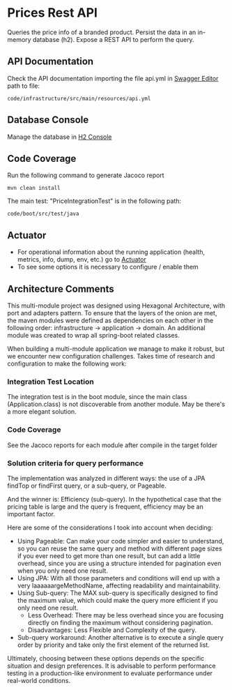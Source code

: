 # Prices Rest API
Queries the price info of a branded product.
Persist the data in an in-memory database (h2).
Expose a REST API to perform the query.

## API Documentation
Check the API documentation importing the file api.yml in [Swagger Editor](https://editor.swagger.io/)
path to file:
```
code/infrastructure/src/main/resources/api.yml
```

## Database Console
Manage the database in [H2 Console](http://localhost:8080/h2-console)

## Code Coverage
Run the following command to generate Jacoco report
```
mvn clean install
```

The main test: "PriceIntegrationTest" is in the following path:
```
code/boot/src/test/java
```

## Actuator
- For operational information about the running application
  (health, metrics, info, dump, env, etc.) go to [Actuator](http://localhost:8080/actuator)
- To see some options it is necessary to configure / enable them

## Architecture Comments
This multi-module project was designed using Hexagonal Architecture, with port and adapters pattern.
To ensure that the layers of the onion are met, the maven modules were defined as dependencies on each other in the 
following order: infrastructure -> application -> domain.
An additional module was created to wrap all spring-boot related classes.

When building a multi-module application we manage to make it robust, but we encounter new configuration challenges.
Takes time of research and configuration to make the following work:

### Integration Test Location
The integration test is in the boot module, since the main class (Application.class) is not discoverable from another module.
May be there's a more elegant solution.

### Code Coverage
See the Jacoco reports for each module after compile in the target folder

### Solution criteria for query performance
The implementation was analyzed in different ways: the use of a JPA findTop or findFirst query, 
or a sub-query, or Pageable.

And the winner is: Efficiency (sub-query). In the hypothetical case that the pricing table is large and the query is frequent, efficiency may be an important factor.

Here are some of the considerations I took into account when deciding:

- Using Pageable: Can make your code simpler and easier to understand, so you can reuse the same query and method with 
different page sizes if you ever need to get more than one result, but can add a little overhead, since you are using 
a structure intended for pagination even when you only need one result.
- Using JPA: With all those parameters and conditions will end up with a very laaaaaargeMethodName, affecting readability and maintainability.
- Using Sub-query: The MAX sub-query is specifically designed to find the maximum value, which could make the query more efficient if you only need one result.
  - Less Overhead: There may be less overhead since you are focusing directly on finding the maximum without considering pagination. 
  - Disadvantages: Less Flexible and Complexity of the query.
- Sub-query workaround: Another alternative is to execute a single query order by priority and take only the first element of the returned list.

Ultimately, choosing between these options depends on the specific situation and design preferences. 
It is advisable to perform performance testing in a production-like environment to evaluate performance under real-world conditions.
